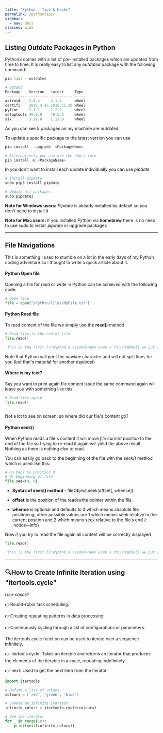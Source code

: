 ```yaml
---
title: "Python - Tips & Hacks"
permalink: /pythontips/
sidebar:
  - nav: docs
classes: wide
---
```


## Listing Outdate Packages in Python 

Python3 comes with a list of pre-installed packages which are updated from time to time. It is really easy to list any *outdated* package with the following command:

```python
pip list --outdated

# Output
Package    Version   Latest     Type
---------- --------- ---------- -----
astroid    2.0.4     2.1.0      wheel
certifi    2018.4.16 2018.11.29 wheel
pylint     2.1.1     2.2.2      wheel
setuptools 40.0.0    40.6.3     wheel
six        1.11.0    1.12.0     wheel
```

As you can see 5 packages on my machine are outdated.

To update a specific package to the latest version you can use

```python
pip install --upgrade  <PackageName>

# Alternatively you can use the short form
pip install -U <PackageName>
```

In you don't want to install each update individually you can use *pipdate*

```python
# Install pipdate
sudo pip3 install pipdate

# Update all packages
sudo pipdate3
```

**Note for Windows users:** *Pipdate* is already installed by default so you don't need to install it

**Note for Mac users:** If you installed *Python* via **homebrew** there is no need to use *sudo* to install *pipdate* or upgrade packages

---------------------------------------------------------------------------------------------------------------------------------------------------------------------------------

## File Navigations

This is something I used to stumble on a lot in the early days of my Python coding adventure so I thought to write a quick article about it.

#### Python Open file

Opening a file for read or write in Python can be achieved with the following code:

```python
# Open file
file = open("/Python/Files/MyFile.txt")
```

#### Python Read file

To read content of the file we simply use the **read()** method

```python
# Read file to the end of file
file.read()

'This is the first line\nAnd a second\nAnd even a third\nShall we put a fourth?\nWhy not a fifth\nOr a sixt\n'
```

Note that Python will print the *newline* character and will not split lines for you (but that's material for another day/post)

#### Where is my text?

Say you want to print again file content issue the same command again will leave you with something like this

```python
# Read file again
file.read()
''
```

Not a lot to see on screen, so where did our file's content go?

#### Python seek()

When Python reads a file's content it will move *file current position* to the end of the file so trying to re-read it again will yield the above result. Nothing as there is nothing else to read.

You can easily go back to the beginning of the file with the *seek()* method which is used like this:

```python
# Go back to position 0
# Or beginning of file
file.seek(0, 0)
```

* **Syntax of seek() method** - fileObject.seek(offset[, whence])

* **offset** is the position of the read/write pointer within the file.

* **whence** is optional and defaults to 0 which means absolute file positioning, other possible values are 1 which means seek relative to the current position and 2 which means seek relative to the file's end
{: .notice--info}

Now if you try to read the file again all content will be correctly displayed

```python
file.read()

'This is the first line\nAnd a second\nAnd even a third\nShall we put a fourth?\nWhy not a fifth\nOr a sixt\n'
```
---------------------------------------------------------------------------------------------------------------------------------------------------------------------------------

## 🔍How to Create Infinite Iteration using "itertools.cycle"

*Use-cases?*

👉Round-robin task scheduling.

👉Creating repeating patterns in data processing.

👉Continuously cycling through a list of configurations or parameters.

The itertools.cycle function can be used to iterate over a sequence infinitely.

👉 itertools.cycle: Takes an iterable and returns an iterator that produces the elements of the iterable in a cycle, repeating indefinitely.

👉 next: Used to get the next item from the iterator.

```python
import itertools

# Define a list of values
colours = ['red', 'green', 'blue']

# Create an infinite iterator
infinite_colors = itertools.cycle(colours)

# Use the iterator
for _ in range(10):
    print(next(infinite_colors))
```
